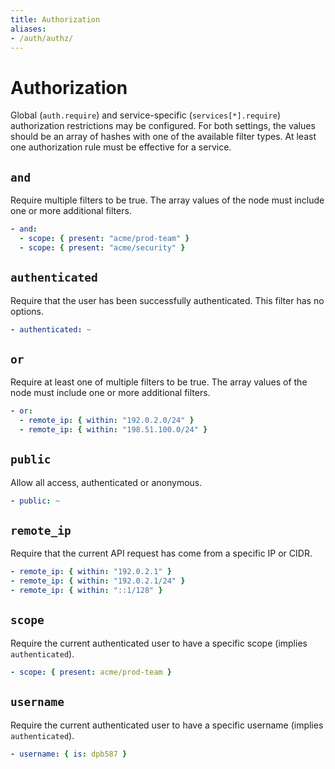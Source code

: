 ```yaml
---
title: Authorization
aliases:
- /auth/authz/
---
```


# Authorization

Global (`auth.require`) and service-specific (`services[*].require`) authorization restrictions may be configured. For both settings, the values should be an array of hashes with one of the available filter types. At least one authorization rule must be effective for a service.


## `and`

Require multiple filters to be true. The array values of the node must include one or more additional filters.

```yaml
- and:
  - scope: { present: "acme/prod-team" }
  - scope: { present: "acme/security" }
```


## `authenticated`

Require that the user has been successfully authenticated. This filter has no options.

```yaml
- authenticated: ~
```


## `or`

Require at least one of multiple filters to be true. The array values of the node must include one or more additional filters.

```yaml
- or:
  - remote_ip: { within: "192.0.2.0/24" }
  - remote_ip: { within: "198.51.100.0/24" }
```


## `public`

Allow all access, authenticated or anonymous.

```yaml
- public: ~
```


## `remote_ip`

Require that the current API request has come from a specific IP or CIDR.

```yaml
- remote_ip: { within: "192.0.2.1" }
- remote_ip: { within: "192.0.2.1/24" }
- remote_ip: { within: "::1/128" }
```


## `scope`

Require the current authenticated user to have a specific scope (implies `authenticated`).

```yaml
- scope: { present: acme/prod-team }
```


## `username`

Require the current authenticated user to have a specific username (implies `authenticated`).

```yaml
- username: { is: dpb587 }
```
